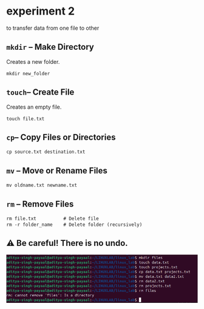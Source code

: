 # experiment 2

to transfer data from one file to other

## `mkdir` – Make Directory
 Creates a new folder.
```
mkdir new_folder
```

## `touch`– Create File
Creates an empty file.
```
touch file.txt
```

## `cp`– Copy Files or Directories
```
cp source.txt destination.txt
```
## `mv` – Move or Rename Files
```
mv oldname.txt newname.txt
```


## `rm` – Remove Files
```
rm file.txt          # Delete file
rm -r folder_name    # Delete folder (recursively)
```
## ⚠️ Be careful! There is no undo.

![alt text](<../images/Screenshot from 2025-09-08 16-30-49.png>)